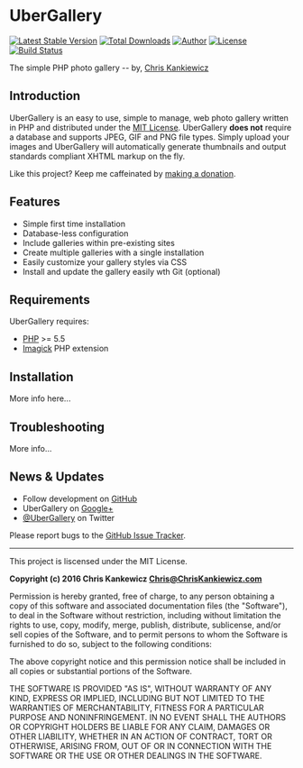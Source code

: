 UberGallery
===========

[![Latest Stable Version](https://img.shields.io/packagist/v/UberGallery/UberGallery.svg)](https://packagist.org/packages/UberGallery/UberGallery)
[![Total Downloads](https://img.shields.io/packagist/dt/UberGallery/UberGallery.svg)](https://packagist.org/packages/UberGallery/UberGallery)
[![Author](https://img.shields.io/badge/author-Chris%20Kankiewicz-blue.svg)](https://www.ChrisKankiewicz.com)
[![License](https://img.shields.io/packagist/l/UberGallery/UberGallery.svg)](https://packagist.org/packages/UberGallery/UberGallery)
[![Build Status](https://img.shields.io/travis/UberGallery/UberGallery.svg)](https://travis-ci.org/UberGallery/UberGallery)

The simple PHP photo gallery -- by, [Chris Kankiewicz](https://www.ChrisKankiewicz.com)

Introduction
------------

UberGallery is an easy to use, simple to manage, web photo gallery written in PHP and distributed
under the [MIT License](http://choosealicense.com/licenses/mit/). UberGallery
**does not** require a database and supports JPEG, GIF and PNG file types. Simply upload your images
and UberGallery will automatically generate thumbnails and output standards compliant XHTML markup
on the fly.

Like this project? Keep me caffeinated by [making a donation](https://paypal.me/ChrisKankiewicz).

Features
--------

  * Simple first time installation
  * Database-less configuration
  * Include galleries within pre-existing sites
  * Create multiple galleries with a single installation
  * Easily customize your gallery styles via CSS
  * Install and update the gallery easily wth Git (optional)


Requirements
------------

UberGallery requires:

  - [PHP](https://php.net) >= 5.5
  - [Imagick](https://php.net/manual/en/book.imagick.php) PHP extension

Installation
------------

More info here...

Troubleshooting
---------------

More info...

News & Updates
--------------

  * Follow development on [GitHub](https://github.com/UberGallery/UberGallery)
  * UberGallery on [Google+](https://plus.google.com/collection/08BuMB)
  * [@UberGallery](https://twitter.com/ubergallery) on Twitter

Please report bugs to the [GitHub Issue Tracker](https://github.com/UberGallery/UberGallery/issues).

-----

This project is liscensed under the MIT License.

**Copyright (c) 2016 Chris Kankewicz <Chris@ChrisKankiewicz.com>**

Permission is hereby granted, free of charge, to any person obtaining a copy
of this software and associated documentation files (the "Software"), to deal
in the Software without restriction, including without limitation the rights
to use, copy, modify, merge, publish, distribute, sublicense, and/or sell
copies of the Software, and to permit persons to whom the Software is
furnished to do so, subject to the following conditions:

The above copyright notice and this permission notice shall be included in all
copies or substantial portions of the Software.

THE SOFTWARE IS PROVIDED "AS IS", WITHOUT WARRANTY OF ANY KIND, EXPRESS OR
IMPLIED, INCLUDING BUT NOT LIMITED TO THE WARRANTIES OF MERCHANTABILITY,
FITNESS FOR A PARTICULAR PURPOSE AND NONINFRINGEMENT. IN NO EVENT SHALL THE
AUTHORS OR COPYRIGHT HOLDERS BE LIABLE FOR ANY CLAIM, DAMAGES OR OTHER
LIABILITY, WHETHER IN AN ACTION OF CONTRACT, TORT OR OTHERWISE, ARISING FROM,
OUT OF OR IN CONNECTION WITH THE SOFTWARE OR THE USE OR OTHER DEALINGS IN THE
SOFTWARE.
